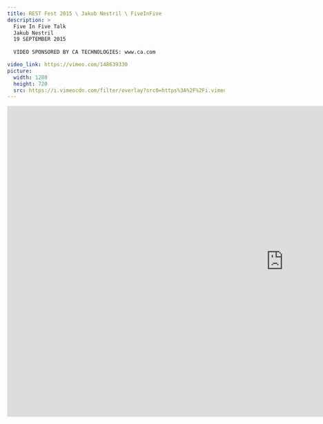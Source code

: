 ```yaml
---
title: REST Fest 2015 \ Jakub Nestril \ FiveInFive
description: >
  Five In Five Talk
  Jakub Nestril
  19 SEPTEMBER 2015
  
  VIDEO SPONSORED BY CA TECHNOLOGIES: www.ca.com

video_link: https://vimeo.com/148639330
picture:
  width: 1280
  height: 720
  src: https://i.vimeocdn.com/filter/overlay?src0=https%3A%2F%2Fi.vimeocdn.com%2Fvideo%2F547637353_1280x720.jpg&src1=http%3A%2F%2Ff.vimeocdn.com%2Fp%2Fimages%2Fcrawler_play.png
---
```

<iframe src="https://player.vimeo.com/video/148639330?title=0&byline=0&portrait=0&badge=0&autopause=0&player_id=0" width="1280" height="720" frameborder="0" title="REST Fest 2015 \ Jakub Nestril \ FiveInFive" webkitallowfullscreen mozallowfullscreen allowfullscreen></iframe>